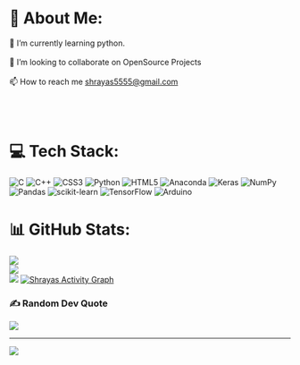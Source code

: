 # 💫 About Me:
🌱 I’m currently learning python.<br><br>👯 I’m looking to collaborate on OpenSource Projects<br><br>📫 How to reach me shrayas5555@gmail.com<br><br><br><br>


# 💻 Tech Stack:
![C](https://img.shields.io/badge/c-%2300599C.svg?style=for-the-badge&logo=c&logoColor=white) ![C++](https://img.shields.io/badge/c++-%2300599C.svg?style=for-the-badge&logo=c%2B%2B&logoColor=white) ![CSS3](https://img.shields.io/badge/css3-%231572B6.svg?style=for-the-badge&logo=css3&logoColor=white) ![Python](https://img.shields.io/badge/python-3670A0?style=for-the-badge&logo=python&logoColor=ffdd54) ![HTML5](https://img.shields.io/badge/html5-%23E34F26.svg?style=for-the-badge&logo=html5&logoColor=white) ![Anaconda](https://img.shields.io/badge/Anaconda-%2344A833.svg?style=for-the-badge&logo=anaconda&logoColor=white) ![Keras](https://img.shields.io/badge/Keras-%23D00000.svg?style=for-the-badge&logo=Keras&logoColor=white) ![NumPy](https://img.shields.io/badge/numpy-%23013243.svg?style=for-the-badge&logo=numpy&logoColor=white) ![Pandas](https://img.shields.io/badge/pandas-%23150458.svg?style=for-the-badge&logo=pandas&logoColor=white) ![scikit-learn](https://img.shields.io/badge/scikit--learn-%23F7931E.svg?style=for-the-badge&logo=scikit-learn&logoColor=white) ![TensorFlow](https://img.shields.io/badge/TensorFlow-%23FF6F00.svg?style=for-the-badge&logo=TensorFlow&logoColor=white) ![Arduino](https://img.shields.io/badge/-Arduino-00979D?style=for-the-badge&logo=Arduino&logoColor=white)
# 📊 GitHub Stats:
![](https://github-readme-stats.vercel.app/api?username=Shrayas555&theme=dark&hide_border=false&include_all_commits=false&count_private=false)<br/>
![](https://github-readme-streak-stats.herokuapp.com/?user=Shrayas555&theme=dark&hide_border=false)<br/>
![](https://github-readme-stats.vercel.app/api/top-langs/?username=Shrayas555&theme=dark&hide_border=false&include_all_commits=false&count_private=false&layout=compact)
<a href="https://github.com/Shrayas555/github-readme-activity-graph"><img alt="Shrayas Activity Graph" src="https://activity-graph.herokuapp.com/graph?username=Shrayas555&bg_color=0D1117&color=5BCDEC&line=5BCDEC&point=FFFFFF&hide_border=true" /></a>
### ✍️ Random Dev Quote
![](https://quotes-github-readme.vercel.app/api?type=horizontal&theme=radical)

---
[![](https://visitcount.itsvg.in/api?id=Shrayas555&icon=0&color=0)](https://visitcount.itsvg.in)

